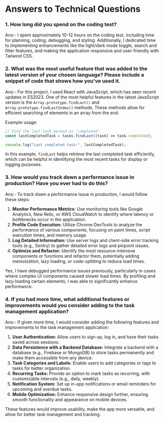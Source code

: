 # Answers to Technical Questions

### 1. How long did you spend on the coding test?
Ans:- I spent approximately 10-12 hours on the coding test, including time for planning, coding, debugging, and styling. Additionally, I dedicated time to implementing enhancements like the light/dark mode toggle, search and filter features, and making the application responsive and user-friendly with Tailwind CSS.

### 2. What was the most useful feature that was added to the latest version of your chosen language? Please include a snippet of code that shows how you've used it.
Ans:- For this project, I used React with JavaScript, which has seen recent updates in ES2023. One of the most helpful features in the latest JavaScript version is the `Array.prototype.findLast()` and `Array.prototype.findLastIndex()` methods. These methods allow for efficient searching of elements in an array from the end.

Example usage:

``` javascript
// Find the last task marked as 'completed'
const lastCompletedTask = tasks.findLast((task) => task.completed);

console.log("Last completed task:", lastCompletedTask);

```

In this example, `findLast` helps retrieve the last completed task efficiently, which can be helpful in identifying the most recent tasks for display or logging purposes.

### 3. How would you track down a performance issue in production? Have you ever had to do this?
Ans:- To track down a performance issue in production, I would follow these steps:

1. **Monitor Performance Metrics:** Use monitoring tools like Google Analytics, New Relic, or AWS CloudWatch to identify where latency or bottlenecks occur in the application.
2. **Profile Code Execution:** Utilize Chrome DevTools to analyze the performance of various components, focusing on paint times, script execution times, and memory usage.
3. **Log Detailed Information:** Use server logs and client-side error tracking tools (e.g., Sentry) to gather detailed error logs and pinpoint issues.
4. **Optimize and Refactor:** Identify the most resource-intensive components or functions and refactor them, potentially adding memoization, lazy loading, or code-splitting to reduce load times.

Yes, I have debugged performance issues previously, particularly in cases where complex UI components caused slower load times. By profiling and lazy-loading certain elements, I was able to significantly enhance performance.

### 4. If you had more time, what additional features or improvements would you consider adding to the task management application?
Ans:- If given more time, I would consider adding the following features and improvements to the task management application:

1. **User Authentication:** Allow users to sign up, log in, and have their tasks saved across sessions.
2. **Data Persistence with a Backend Database:** Integrate a backend with a database (e.g., Firebase or MongoDB) to store tasks permanently and make them accessible from any device.
3. **Task Categories and Labels:** Enable users to add categories or tags to tasks for better organization.
4. **Recurring Tasks:** Provide an option to mark tasks as recurring, with customizable intervals (e.g., daily, weekly).
5. **Notification System:** Set up in-app notifications or email reminders for upcoming and overdue tasks.
6. **Mobile Optimization:** Enhance responsive design further, ensuring smooth functionality and appearance on mobile devices.

These features would improve usability, make the app more versatile, and allow for better task management and tracking.
